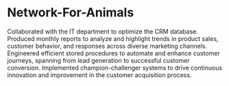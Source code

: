 # Network-For-Animals
 Collaborated with the IT department to optimize the CRM database. Produced monthly reports to analyze and highlight trends in product sales, customer behavior, and responses across diverse marketing channels. Engineered efficient stored procedures to automate and enhance customer journeys, spanning from lead generation to successful customer conversion. Implemented champion-challenger systems to drive continuous innovation and improvement in the customer acquisition process.
